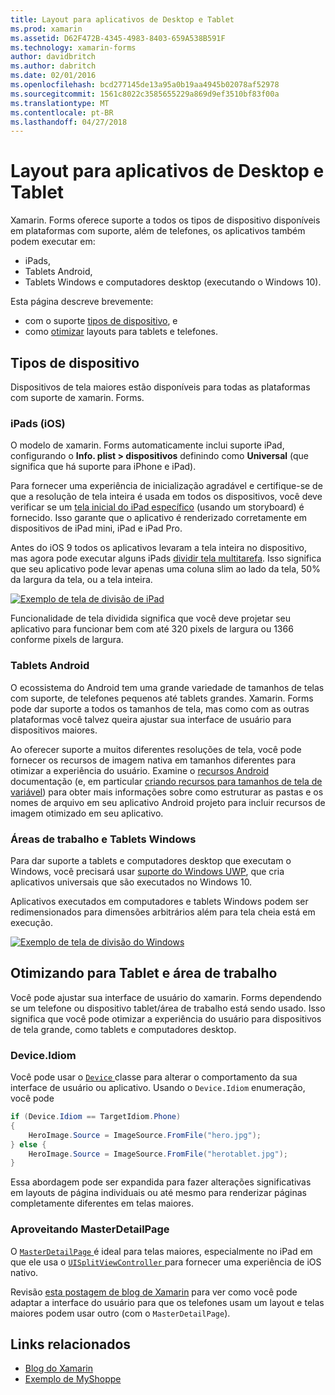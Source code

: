 ```yaml
---
title: Layout para aplicativos de Desktop e Tablet
ms.prod: xamarin
ms.assetid: D62F472B-4345-4983-8403-659A538B591F
ms.technology: xamarin-forms
author: davidbritch
ms.author: dabritch
ms.date: 02/01/2016
ms.openlocfilehash: bcd277145de13a95a0b19aa4945b02078af52978
ms.sourcegitcommit: 1561c8022c3585655229a869d9ef3510bf83f00a
ms.translationtype: MT
ms.contentlocale: pt-BR
ms.lasthandoff: 04/27/2018
---
```

# <a name="layout-for-tablet-and-desktop-apps"></a>Layout para aplicativos de Desktop e Tablet

Xamarin. Forms oferece suporte a todos os tipos de dispositivo disponíveis em plataformas com suporte, além de telefones, os aplicativos também podem executar em:

* iPads,
* Tablets Android,
* Tablets Windows e computadores desktop (executando o Windows 10).

Esta página descreve brevemente:

* com o suporte [tipos de dispositivo](#Device_Types), e
* como [otimizar](#optimize) layouts para tablets e telefones.

<a name="Device_Types" />

## <a name="device-types"></a>Tipos de dispositivo

Dispositivos de tela maiores estão disponíveis para todas as plataformas com suporte de xamarin. Forms.

### <a name="ipads-ios"></a>iPads (iOS)

O modelo de xamarin. Forms automaticamente inclui suporte iPad, configurando o **Info. plist > dispositivos** definindo como **Universal** (que significa que há suporte para iPhone e iPad).

Para fornecer uma experiência de inicialização agradável e certifique-se de que a resolução de tela inteira é usada em todos os dispositivos, você deve verificar se um [tela inicial do iPad específico](~/ios/app-fundamentals/images-icons/launch-screens.md) (usando um storyboard) é fornecido. Isso garante que o aplicativo é renderizado corretamente em dispositivos de iPad mini, iPad e iPad Pro.

Antes do iOS 9 todos os aplicativos levaram a tela inteira no dispositivo, mas agora pode executar alguns iPads [dividir tela multitarefa](~/ios/platform/multitasking.md).
Isso significa que seu aplicativo pode levar apenas uma coluna slim ao lado da tela, 50% da largura da tela, ou a tela inteira.

[![](tablet-images/ipad-sml.png "Exemplo de tela de divisão de iPad")](tablet-images/ipad.png#lightbox "iPad exemplo de tela de divisão")

Funcionalidade de tela dividida significa que você deve projetar seu aplicativo para funcionar bem com até 320 pixels de largura ou 1366 conforme pixels de largura.

### <a name="android-tablets"></a>Tablets Android

O ecossistema do Android tem uma grande variedade de tamanhos de telas com suporte, de telefones pequenos até tablets grandes. Xamarin. Forms pode dar suporte a todos os tamanhos de tela, mas como com as outras plataformas você talvez queira ajustar sua interface de usuário para dispositivos maiores.

Ao oferecer suporte a muitos diferentes resoluções de tela, você pode fornecer os recursos de imagem nativa em tamanhos diferentes para otimizar a experiência do usuário.
Examine o [recursos Android](~/android/app-fundamentals/resources-in-android/index.md) documentação (e, em particular [criando recursos para tamanhos de tela de variável](~/android/app-fundamentals/resources-in-android/resources-for-varying-screens.md)) para obter mais informações sobre como estruturar as pastas e os nomes de arquivo em seu aplicativo Android projeto para incluir recursos de imagem otimizado em seu aplicativo.

### <a name="windows-tablets-and-desktops"></a>Áreas de trabalho e Tablets Windows

Para dar suporte a tablets e computadores desktop que executam o Windows, você precisará usar [suporte do Windows UWP](~/xamarin-forms/platform/windows/installation/index.md), que cria aplicativos universais que são executados no Windows 10.

Aplicativos executados em computadores e tablets Windows podem ser redimensionados para dimensões arbitrários além para tela cheia está em execução.

[![](tablet-images/splitscreen-sml.png "Exemplo de tela de divisão do Windows")](tablet-images/splitscreen.png#lightbox "exemplo de tela de divisão do Windows")


<a name="optimize" />

## <a name="optimizing-for-tablet-and-desktop"></a>Otimizando para Tablet e área de trabalho

Você pode ajustar sua interface de usuário do xamarin. Forms dependendo se um telefone ou dispositivo tablet/área de trabalho está sendo usado. Isso significa que você pode otimizar a experiência do usuário para dispositivos de tela grande, como tablets e computadores desktop.


### <a name="deviceidiom"></a>Device.Idiom

Você pode usar o [ `Device` ](~/xamarin-forms/platform/device.md) classe para alterar o comportamento da sua interface de usuário ou aplicativo. Usando o `Device.Idiom` enumeração, você pode

```csharp
if (Device.Idiom == TargetIdiom.Phone)
{
    HeroImage.Source = ImageSource.FromFile("hero.jpg");
} else {
    HeroImage.Source = ImageSource.FromFile("herotablet.jpg");
}
```

Essa abordagem pode ser expandida para fazer alterações significativas em layouts de página individuais ou até mesmo para renderizar páginas completamente diferentes em telas maiores.

### <a name="leveraging-masterdetailpage"></a>Aproveitando MasterDetailPage

O [ `MasterDetailPage` ](https://developer.xamarin.com/api/type/Xamarin.Forms.MasterDetailPage/) é ideal para telas maiores, especialmente no iPad em que ele usa o [ `UISplitViewController` ](https://developer.xamarin.com/api/type/UIKit.UISplitViewController/) para fornecer uma experiência de iOS nativo.

Revisão [esta postagem de blog de Xamarin](https://blog.xamarin.com/bringing-xamarin-forms-apps-to-tablets/) para ver como você pode adaptar a interface do usuário para que os telefones usam um layout e telas maiores podem usar outro (com o `MasterDetailPage`).



## <a name="related-links"></a>Links relacionados

- [Blog do Xamarin](https://blog.xamarin.com/bringing-xamarin-forms-apps-to-tablets/)
- [Exemplo de MyShoppe](https://github.com/jamesmontemagno/myshoppe)
